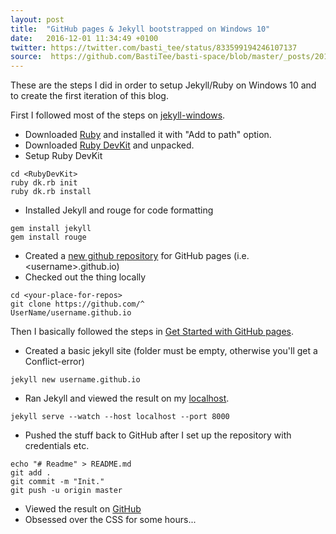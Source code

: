 ```yaml
---
layout: post
title:  "GitHub pages & Jekyll bootstrapped on Windows 10"
date:   2016-12-01 11:34:49 +0100
twitter: https://twitter.com/basti_tee/status/833599194246107137
source:  https://github.com/BastiTee/basti-space/blob/master/_posts/2016-12-01-jekyll-github-pages-bootstrap-on-win.md
---
```

These are the steps I did in order to setup Jekyll/Ruby on Windows 10 and to create the first iteration of this blog.

First I followed most of the steps on [jekyll-windows](http://jekyll-windows.juthilo.com/).

* Downloaded [Ruby](http://rubyinstaller.org/downloads/) and installed it with "Add to path" option.
* Downloaded [Ruby DevKit](http://rubyinstaller.org/downloads/) and unpacked.
* Setup Ruby DevKit

```shell
cd <RubyDevKit>
ruby dk.rb init
ruby dk.rb install
```

* Installed Jekyll and rouge for code formatting

```shell
gem install jekyll
gem install rouge
```

* Created a [new github repository](https://github.com/new) for GitHub pages (i.e. \<username\>.github.io)
* Checked out the thing locally

```shell
cd <your-place-for-repos>
git clone https://github.com/^
UserName/username.github.io
```


Then I basically followed the steps in [Get Started with GitHub pages](https://24ways.org/2013/get-started-with-github-pages/).

* Created a basic jekyll site (folder must be empty, otherwise you'll get a Conflict-error)

```shell
jekyll new username.github.io
```

* Ran Jekyll and viewed the result on my [localhost](http://localhost:8000).

```shell
jekyll serve --watch --host localhost --port 8000
```

* Pushed the stuff back to GitHub after I set up the repository with credentials etc.

```shell
echo "# Readme" > README.md
git add .
git commit -m "Init."
git push -u origin master
```

* Viewed the result on [GitHub](https://UserName.github.io)
* Obsessed over the CSS for some hours...
